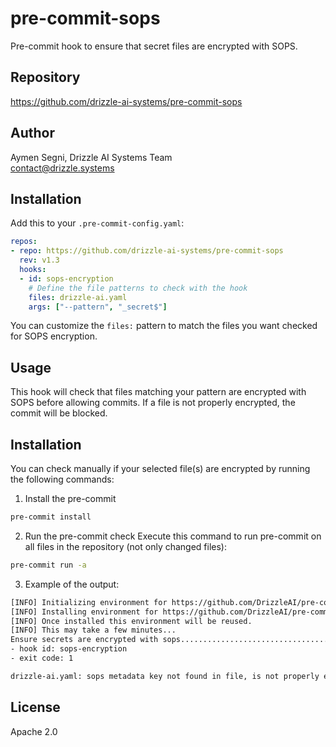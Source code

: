 # pre-commit-sops

Pre-commit hook to ensure that secret files are encrypted with SOPS.

## Repository

https://github.com/drizzle-ai-systems/pre-commit-sops

## Author

Aymen Segni, Drizzle AI Systems Team  
contact@drizzle.systems

## Installation

Add this to your `.pre-commit-config.yaml`:

```yaml
repos:
- repo: https://github.com/drizzle-ai-systems/pre-commit-sops
  rev: v1.3
  hooks:
  - id: sops-encryption
    # Define the file patterns to check with the hook
    files: drizzle-ai.yaml
    args: ["--pattern", "_secret$"]
```

You can customize the `files:` pattern to match the files you want checked for SOPS encryption.

## Usage

This hook will check that files matching your pattern are encrypted with SOPS before allowing commits. If a file is not properly encrypted, the commit will be blocked.

## Installation

You can check manually if your selected file(s) are encrypted by running the following commands:

1. Install the pre-commit
```bash
pre-commit install
```

2. Run the pre-commit check
Execute this command to run pre-commit on all files in the repository (not only changed files):

```bash
pre-commit run -a 
```

3. Example of the output:

```bash
[INFO] Initializing environment for https://github.com/DrizzleAI/pre-commit-sops.
[INFO] Installing environment for https://github.com/DrizzleAI/pre-commit-sops.
[INFO] Once installed this environment will be reused.
[INFO] This may take a few minutes...
Ensure secrets are encrypted with sops...................................Failed
- hook id: sops-encryption
- exit code: 1

drizzle-ai.yaml: sops metadata key not found in file, is not properly encrypted
```


## License

Apache 2.0
